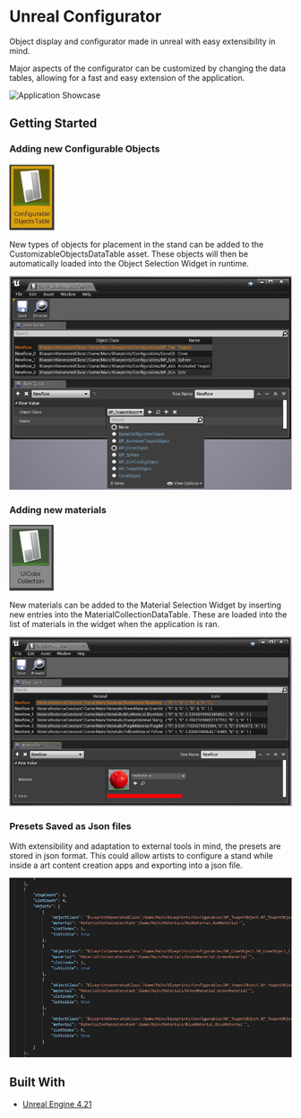 # Unreal Configurator
Object display and configurator made in unreal with easy extensibility in mind.

Major aspects of the configurator can be customized by changing the data tables, allowing for a fast and easy extension of the application.

![Application Showcase](unreal_configurator.gif?raw=true)

## Getting Started
### Adding new Configurable Objects
![Configurable Objects DataTable](Doc/config_objects_datatable.jpg?raw=true)

New types of objects for placement in the stand can be added to the CustomizableObjectsDataTable asset.
These objects will then be automatically loaded into the Object Selection Widget in runtime.

![Configurable Objects Table](Doc/config_objects_datatable_exp.jpg?raw=true)

### Adding new materials
![Configurable Materials Table](Doc/config_colors_datatable.jpg?raw=true)

New materials can be added to the Material Selection Widget by inserting new entries into the MaterialCollectionDataTable.
These are loaded into the list of materials in the widget when the application is ran.

![Configurable Materials Table](Doc/config_colors_table.JPG?raw=true)

### Presets Saved as Json files
With extensibility and adaptation to external tools in mind, the presets are stored in json format. This could allow artists to configure a stand while inside a art content creation apps and exporting into a json file.

![JSON Example](Doc/json_example.JPG?raw=true)

## Built With

* [Unreal Engine 4.21](https://www.unrealengine.com/)
